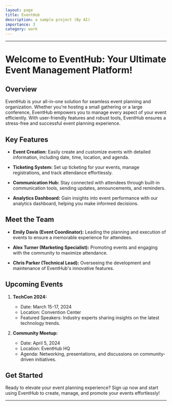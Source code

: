 ```yaml
---
layout: page
title: EventHub
description: a sample project (By AI)
importance: 3
category: work
---
```



---

# Welcome to EventHub: Your Ultimate Event Management Platform!

## Overview

EventHub is your all-in-one solution for seamless event planning and organization. Whether you're hosting a small gathering or a large conference, EventHub empowers you to manage every aspect of your event efficiently. With user-friendly features and robust tools, EventHub ensures a stress-free and successful event planning experience.

## Key Features

- **Event Creation:** Easily create and customize events with detailed information, including date, time, location, and agenda.

- **Ticketing System:** Set up ticketing for your events, manage registrations, and track attendance effortlessly.

- **Communication Hub:** Stay connected with attendees through built-in communication tools, sending updates, announcements, and reminders.

- **Analytics Dashboard:** Gain insights into event performance with our analytics dashboard, helping you make informed decisions.

## Meet the Team

- **Emily Davis (Event Coordinator):** Leading the planning and execution of events to ensure a memorable experience for attendees.

- **Alex Turner (Marketing Specialist):** Promoting events and engaging with the community to maximize attendance.

- **Chris Parker (Technical Lead):** Overseeing the development and maintenance of EventHub's innovative features.

## Upcoming Events

1. **TechCon 2024:**
   - Date: March 15-17, 2024
   - Location: Convention Center
   - Featured Speakers: Industry experts sharing insights on the latest technology trends.

2. **Community Meetup:**
   - Date: April 5, 2024
   - Location: EventHub HQ
   - Agenda: Networking, presentations, and discussions on community-driven initiatives.

## Get Started

Ready to elevate your event planning experience? Sign up now and start using EventHub to create, manage, and promote your events effortlessly!

---
